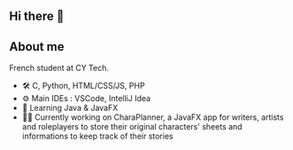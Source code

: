## Hi there 👋

<!--
**Phosphophy-Lite/Phosphophy-Lite** is a ✨ _special_ ✨ repository because its `README.md` (this file) appears on your GitHub profile.

Here are some ideas to get you started:

- 🔭 I’m currently working on ...
- 🌱 I’m currently learning ...
- 👯 I’m looking to collaborate on ...
- 🤔 I’m looking for help with ...
- 💬 Ask me about ...
- 📫 How to reach me: ...
- 😄 Pronouns: ...
- ⚡ Fun fact: ...
-->

## About me
French student at CY Tech.
- 🛠️ C, Python, HTML/CSS/JS, PHP
- ⚙️ Main IDEs : VSCode, IntelliJ Idea
- 📖 Learning Java & JavaFX
- ✍🏻 Currently working on CharaPlanner, a JavaFX app for writers, artists and roleplayers to store their original characters' sheets and informations to keep track of their stories
